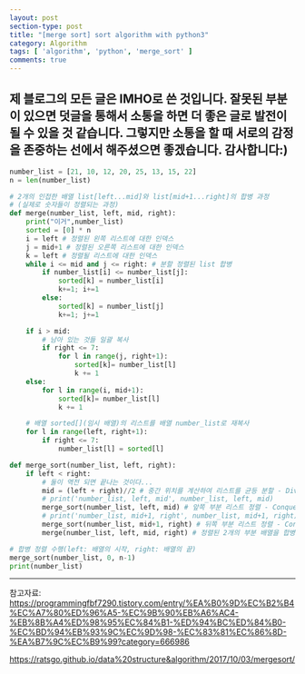 ```yaml
---
layout: post
section-type: post
title: "[merge sort] sort algorithm with python3"
category: Algorithm
tags: [ 'algorithm', 'python', 'merge_sort' ]
comments: true
---
```

제 블로그의 모든 글은 IMHO로 쓴 것입니다.
잘못된 부분이 있으면 덧글을 통해서 소통을 하면 더 좋은 글로 발전이 될 수 있을 것 같습니다.
그렇지만 소통을 할 때 서로의 감정을 존중하는 선에서 해주셨으면 좋겠습니다.
감사합니다:)
---


``` python
number_list = [21, 10, 12, 20, 25, 13, 15, 22]
n = len(number_list)

# 2개의 인접한 배열 list[left...mid]와 list[mid+1...right]의 합병 과정
# (실제로 숫자들이 정렬되는 과정)
def merge(number_list, left, mid, right):
    print("이거",number_list)
    sorted = [0] * n
    i = left # 정렬된 왼쪽 리스트에 대한 인덱스
    j = mid+1 # 정렬된 오른쪽 리스트에 대한 인덱스
    k = left # 정렬될 리스트에 대한 인덱스
    while i <= mid and j <= right: # 분할 정렬된 list 합병
        if number_list[i] <= number_list[j]:
            sorted[k] = number_list[i]
            k+=1; i+=1
        else:
            sorted[k] = number_list[j]
            k+=1; j+=1

    if i > mid:
        # 남아 있는 것들 일괄 복사
        if right <= 7:
            for l in range(j, right+1):
                sorted[k]= number_list[l]
                k += 1
    else:
        for l in range(i, mid+1):
            sorted[k]= number_list[l]
            k += 1

    # 배열 sorted[](임시 배열)의 리스트를 배열 number_list로 재복사
    for l in range(left, right+1):
        if right <= 7:
            number_list[l] = sorted[l]

def merge_sort(number_list, left, right):
    if left < right:
        # 둘이 역전 되면 끝나는 것이다...
        mid = (left + right)//2 # 중간 위치를 계산하여 리스트를 균등 분할 - Divide
        # print('number_list, left, mid', number_list, left, mid)
        merge_sort(number_list, left, mid) # 앞쪽 부분 리스트 정렬 - Conquer
        # print('number_list, mid+1, right', number_list, mid+1, right)
        merge_sort(number_list, mid+1, right) # 뒤쪽 부분 리스트 정렬 - Conquer
        merge(number_list, left, mid, right) # 정렬된 2개의 부분 배열을 합병하는 과정 - Combine

# 합병 정렬 수행(left: 배열의 시작, right: 배열의 끝)
merge_sort(number_list, 0, n-1)
print(number_list)
```


---
참고자료:
https://programmingfbf7290.tistory.com/entry/%EA%B0%9D%EC%B2%B4%EC%A7%80%ED%96%A5-%EC%9B%90%EB%A6%AC4-%EB%8B%A4%ED%98%95%EC%84%B1-%ED%94%BC%ED%84%B0-%EC%BD%94%EB%93%9C%EC%9D%98-%EC%83%81%EC%86%8D-%EA%B7%9C%EC%B9%99?category=666986

https://ratsgo.github.io/data%20structure&algorithm/2017/10/03/mergesort/

